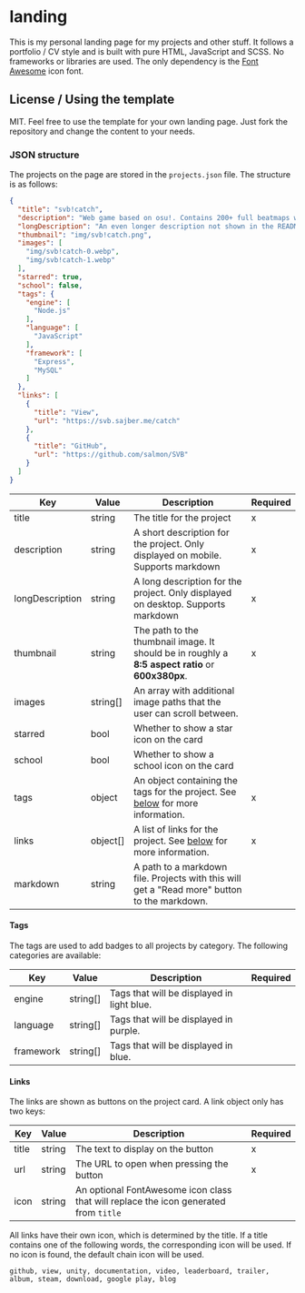 # landing

This is my personal landing page for my projects and other stuff. It follows a portfolio / CV style and is built with pure HTML, JavaScript and SCSS. No frameworks or libraries are used. The only dependency is the [Font Awesome](https://fontawesome.com/) icon font.

## License / Using the template

MIT. Feel free to use the template for your own landing page. Just fork the repository and change the content to your needs.

### JSON structure

The projects on the page are stored in the `projects.json` file. The structure is as follows:

```json
{
  "title": "svb!catch",
  "description": "Web game based on osu!. Contains 200+ full beatmaps with music, 8 mods, online profiles and a custom difficulty system.",
  "longDescription": "An even longer description not shown in the README to save some space.",
  "thumbnail": "img/svb!catch.png",
  "images": [
    "img/svb!catch-0.webp",
    "img/svb!catch-1.webp"
  ],
  "starred": true,
  "school": false,
  "tags": {
    "engine": [
      "Node.js"
    ],
    "language": [
      "JavaScript"
    ],
    "framework": [
      "Express",
      "MySQL"
    ]
  },
  "links": [
    {
      "title": "View",
      "url": "https://svb.sajber.me/catch"
    },
    {
      "title": "GitHub",
      "url": "https://github.com/salmon/SVB"
    }
  ]
}
```

| Key             | Value    | Description                                                                                       | Required |
|-----------------|----------|---------------------------------------------------------------------------------------------------|----------|
| title           | string   | The title for the project                                                                         | x        |
| description     | string   | A short description for the project. Only displayed on mobile. Supports markdown                  | x        |
| longDescription | string   | A long description for the project. Only displayed on desktop. Supports markdown                  | x        |
| thumbnail       | string   | The path to the thumbnail image. It should be in roughly a **8:5 aspect ratio** or **600x380px**. | x        |
| images          | string[] | An array with additional image paths that the user can scroll between.                            |          |
| starred         | bool     | Whether to show a star icon on the card                                                           |          |
| school          | bool     | Whether to show a school icon on the card                                                         |          |
| tags            | object   | An object containing the tags for the project. See [below](#tags) for more information.           | x        |
| links           | object[] | A list of links for the project. See [below](#links) for more information.                        | x        |
| markdown        | string   | A path to a markdown file. Projects with this will get a "Read more" button to the markdown.      |          |

#### Tags

The tags are used to add badges to all projects by category. The following categories are available:

| Key       | Value    | Description                                | Required |
|-----------|----------|--------------------------------------------|----------|
| engine    | string[] | Tags that will be displayed in light blue. |          |
| language  | string[] | Tags that will be displayed in purple.     |          |
| framework | string[] | Tags that will be displayed in blue.       |          |

#### Links

The links are shown as buttons on the project card. A link object only has two keys:

| Key   | Value  | Description                                                                          | Required |
|-------|--------|--------------------------------------------------------------------------------------|----------|
| title | string | The text to display on the button                                                    | x        |
| url   | string | The URL to open when pressing the button                                             | x        |
| icon  | string | An optional FontAwesome icon class that will replace the icon generated from `title` |          |

All links have their own icon, which is determined by the title. If a title contains one of the following words, the corresponding icon will be used. If no icon is found, the default chain icon will be used. 

`github, view, unity, documentation, video, leaderboard, trailer, album, steam, download, google play, blog`
